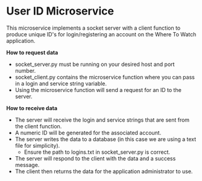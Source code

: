 # User ID Microservice

This microservice implements a socket server with a client function to produce unique ID's for login/registering an account on the Where To Watch application.

**How to request data**

* socket_server.py must be running on your desired host and port number.
* socket_client.py contains the microservice function where you can pass in a login and service string variable.
* Using the microservice function will send a request for an ID to the server.

**How to receive data**

* The server will receive the login and service strings that are sent from the client function.
* A numeric ID will be generated for the associated account.
* The server writes the data to a database (in this case we are using a text file for simplicity).
  - Ensure the path to logins.txt in socket_server.py is correct.
* The server will respond to the client with the data and a success message.
* The client then returns the data for the application administrator to use.
